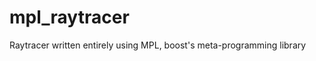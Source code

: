 mpl_raytracer
=============

Raytracer written entirely using MPL, boost's meta-programming library
